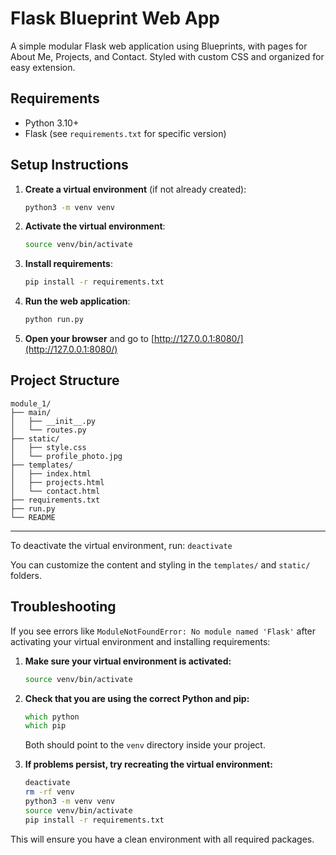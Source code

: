 # Flask Blueprint Web App
A simple modular Flask web application using Blueprints, with pages for About Me, Projects, and Contact. Styled with custom CSS and organized for easy extension.

## Requirements
- Python 3.10+
- Flask (see `requirements.txt` for specific version)

## Setup Instructions

1. **Create a virtual environment** (if not already created):
   
   ```zsh
   python3 -m venv venv
   ```

2. **Activate the virtual environment**:
   
   ```zsh
   source venv/bin/activate
   ```

3. **Install requirements**:
   
   ```zsh
   pip install -r requirements.txt
   ```

4. **Run the web application**:
   
   ```zsh
   python run.py
   ```

5. **Open your browser** and go to [http://127.0.0.1:8080/](http://127.0.0.1:8080/)

## Project Structure

```
module_1/
├── main/
│   ├── __init__.py
│   └── routes.py
├── static/
│   ├── style.css
│   └── profile_photo.jpg
├── templates/
│   ├── index.html
│   ├── projects.html
│   └── contact.html
├── requirements.txt
├── run.py
└── README
```

---

To deactivate the virtual environment, run: `deactivate`

You can customize the content and styling in the `templates/` and `static/` folders.

## Troubleshooting

If you see errors like `ModuleNotFoundError: No module named 'Flask'` after activating your virtual environment and installing requirements:

1. **Make sure your virtual environment is activated:**
   ```zsh
   source venv/bin/activate
   ```

2. **Check that you are using the correct Python and pip:**
   ```zsh
   which python
   which pip
   ```
   Both should point to the `venv` directory inside your project.

3. **If problems persist, try recreating the virtual environment:**
   ```zsh
   deactivate
   rm -rf venv
   python3 -m venv venv
   source venv/bin/activate
   pip install -r requirements.txt
   ```

This will ensure you have a clean environment with all required packages.